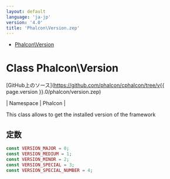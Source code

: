 ```yaml
---
layout: default
language: 'ja-jp'
version: '4.0'
title: 'Phalcon\Version.zep'
---
```


* [Phalcon\Version](#version)

<h1 id="version">Class Phalcon\Version</h1>

[GitHub上のソース](https://github.com/phalcon/cphalcon/tree/v{{ page.version }}.0/phalcon/version.zep)

| Namespace | Phalcon |

This class allows to get the installed version of the framework

## 定数

```php
const VERSION_MAJOR = 0;
const VERSION_MEDIUM = 1;
const VERSION_MINOR = 2;
const VERSION_SPECIAL = 3;
const VERSION_SPECIAL_NUMBER = 4;
```